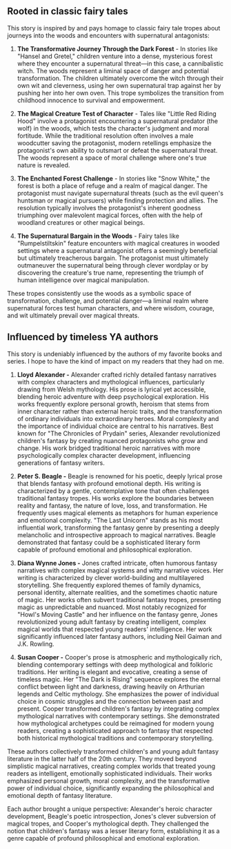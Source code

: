 ## Rooted in classic fairy tales

This story is inspired by and pays homage to classic fairy tale tropes about journeys into the woods and encounters with supernatural antagonists:

1. **The Transformative Journey Through the Dark Forest** - In stories like "Hansel and Gretel," children venture into a dense, mysterious forest where they encounter a supernatural threat—in this case, a cannibalistic witch. The woods represent a liminal space of danger and potential transformation. The children ultimately overcome the witch through their own wit and cleverness, using her own supernatural trap against her by pushing her into her own oven. This trope symbolizes the transition from childhood innocence to survival and empowerment.

2. **The Magical Creature Test of Character** - Tales like "Little Red Riding Hood" involve a protagonist encountering a supernatural predator (the wolf) in the woods, which tests the character's judgment and moral fortitude. While the traditional resolution often involves a male woodcutter saving the protagonist, modern retellings emphasize the protagonist's own ability to outsmart or defeat the supernatural threat. The woods represent a space of moral challenge where one's true nature is revealed.

3. **The Enchanted Forest Challenge** - In stories like "Snow White," the forest is both a place of refuge and a realm of magical danger. The protagonist must navigate supernatural threats (such as the evil queen's huntsman or magical pursuers) while finding protection and allies. The resolution typically involves the protagonist's inherent goodness triumphing over malevolent magical forces, often with the help of woodland creatures or other magical beings.

4. **The Supernatural Bargain in the Woods** - Fairy tales like "Rumpelstiltskin" feature encounters with magical creatures in wooded settings where a supernatural antagonist offers a seemingly beneficial but ultimately treacherous bargain. The protagonist must ultimately outmaneuver the supernatural being through clever wordplay or by discovering the creature's true name, representing the triumph of human intelligence over magical manipulation.

These tropes consistently use the woods as a symbolic space of transformation, challenge, and potential danger—a liminal realm where supernatural forces test human characters, and where wisdom, courage, and wit ultimately prevail over magical threats.
## Influenced by timeless YA authors

This story is undeniably influenced by the authors of my favorite books and series. I hope to have the kind of impact on my readers that they had on me.

1. **Lloyd Alexander -** Alexander crafted richly detailed fantasy narratives with complex characters and mythological influences, particularly drawing from Welsh mythology. His prose is lyrical yet accessible, blending heroic adventure with deep psychological exploration. His works frequently explore personal growth, heroism that stems from inner character rather than external heroic traits, and the transformation of ordinary individuals into extraordinary heroes. Moral complexity and the importance of individual choice are central to his narratives. Best known for "The Chronicles of Prydain" series, Alexander revolutionized children's fantasy by creating nuanced protagonists who grow and change. His work bridged traditional heroic narratives with more psychologically complex character development, influencing generations of fantasy writers.

2. **Peter S. Beagle -** Beagle is renowned for his poetic, deeply lyrical prose that blends fantasy with profound emotional depth. His writing is characterized by a gentle, contemplative tone that often challenges traditional fantasy tropes. His works explore the boundaries between reality and fantasy, the nature of love, loss, and transformation. He frequently uses magical elements as metaphors for human experience and emotional complexity. "The Last Unicorn" stands as his most influential work, transforming the fantasy genre by presenting a deeply melancholic and introspective approach to magical narratives. Beagle demonstrated that fantasy could be a sophisticated literary form capable of profound emotional and philosophical exploration.

3. **Diana Wynne Jones -** Jones crafted intricate, often humorous fantasy narratives with complex magical systems and witty narrative voices. Her writing is characterized by clever world-building and multilayered storytelling. She frequently explored themes of family dynamics, personal identity, alternate realities, and the sometimes chaotic nature of magic. Her works often subvert traditional fantasy tropes, presenting magic as unpredictable and nuanced. Most notably recognized for "Howl's Moving Castle" and her influence on the fantasy genre, Jones revolutionized young adult fantasy by creating intelligent, complex magical worlds that respected young readers' intelligence. Her work significantly influenced later fantasy authors, including Neil Gaiman and J.K. Rowling.

4. **Susan Cooper -** Cooper's prose is atmospheric and mythologically rich, blending contemporary settings with deep mythological and folkloric traditions. Her writing is elegant and evocative, creating a sense of timeless magic. Her "The Dark is Rising" sequence explores the eternal conflict between light and darkness, drawing heavily on Arthurian legends and Celtic mythology. She emphasizes the power of individual choice in cosmic struggles and the connection between past and present. Cooper transformed children's fantasy by integrating complex mythological narratives with contemporary settings. She demonstrated how mythological archetypes could be reimagined for modern young readers, creating a sophisticated approach to fantasy that respected both historical mythological traditions and contemporary storytelling.

These authors collectively transformed children's and young adult fantasy literature in the latter half of the 20th century. They moved beyond simplistic magical narratives, creating complex worlds that treated young readers as intelligent, emotionally sophisticated individuals. Their works emphasized personal growth, moral complexity, and the transformative power of individual choice, significantly expanding the philosophical and emotional depth of fantasy literature.

Each author brought a unique perspective: Alexander's heroic character development, Beagle's poetic introspection, Jones's clever subversion of magical tropes, and Cooper's mythological depth. They challenged the notion that children's fantasy was a lesser literary form, establishing it as a genre capable of profound philosophical and emotional exploration.